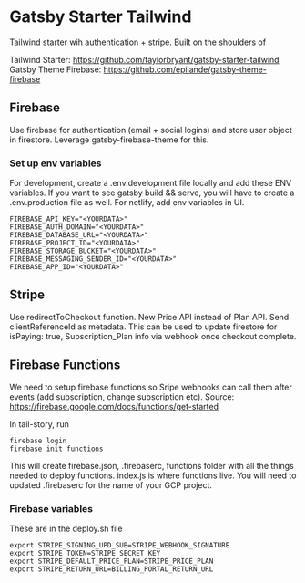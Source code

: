 # Gatsby Starter Tailwind

Tailwind starter wih authentication + stripe. Built on the shoulders of

Tailwind Starter: https://github.com/taylorbryant/gatsby-starter-tailwind
Gatsby Theme Firebase: https://github.com/epilande/gatsby-theme-firebase

## Firebase

Use firebase for authentication (email + social logins) and store user object in firestore. 
Leverage gatsby-firebase-theme for this.

### Set up env variables

For development, create a .env.development file locally and add these ENV variables. If you want to see gatsby build && serve, you will have to create a .env.production file as well. For netlify, add env variables in UI.

```
FIREBASE_API_KEY="<YOURDATA>"
FIREBASE_AUTH_DOMAIN="<YOURDATA>"
FIREBASE_DATABASE_URL="<YOURDATA>"
FIREBASE_PROJECT_ID="<YOURDATA>"
FIREBASE_STORAGE_BUCKET="<YOURDATA>"
FIREBASE_MESSAGING_SENDER_ID="<YOURDATA>"
FIREBASE_APP_ID="<YOURDATA>"
```

## Stripe

Use redirectToCheckout function. New Price API instead of Plan API.
Send clientReferenceId as metadata. This can be used to update firestore for isPaying: true, Subscription_Plan info via webhook once checkout complete.

## Firebase Functions

We need to setup firebase functions so Sripe webhooks can call them after events (add subscription, change subscription etc).
Source: https://firebase.google.com/docs/functions/get-started

In tail-story, run


```
firebase login
firebase init functions
```

This will create firebase.json, .firebaserc, functions folder with all the things needed to deploy functions. index.js is where functions live.
You will need to updated .firebaserc for the name of your GCP project.

### Firebase variables
These are in the deploy.sh file

```
export STRIPE_SIGNING_UPD_SUB=STRIPE_WEBHOOK_SIGNATURE
export STRIPE_TOKEN=STRIPE_SECRET_KEY
export STRIPE_DEFAULT_PRICE_PLAN=STRIPE_PRICE_PLAN
export STRIPE_RETURN_URL=BILLING_PORTAL_RETURN_URL
```


